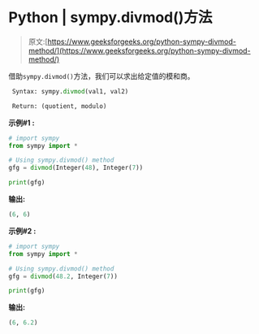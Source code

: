 # Python | sympy.divmod()方法

> 原文:[https://www.geeksforgeeks.org/python-sympy-divmod-method/](https://www.geeksforgeeks.org/python-sympy-divmod-method/)

借助`sympy.divmod()`方法，我们可以求出给定值的模和商。

```py
 Syntax: sympy.divmod(val1, val2)

 Return: (quotient, modulo)

```

**示例#1 :**

```py
# import sympy 
from sympy import *

# Using sympy.divmod() method 
gfg = divmod(Integer(48), Integer(7))

print(gfg)
```

**输出:**

```py
(6, 6)
```

**示例#2 :**

```py
# import sympy 
from sympy import *

# Using sympy.divmod() method 
gfg = divmod(48.2, Integer(7))

print(gfg)
```

**输出:**

```py
(6, 6.2)
```
